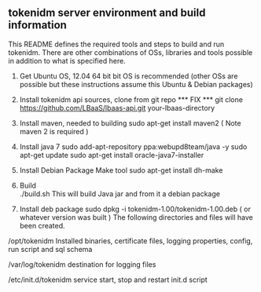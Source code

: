 tokenidm server environment and build information 
--------------------------------------------------
This README defines the required tools and steps to build and run tokenidm. There are other combinations of OSs, libraries and tools possible in addition to what is specified here.

1) Get Ubuntu OS, 12.04 64 bit bit OS is recommended
(other OSs are possible but these instructions assume this Ubuntu & Debian packages) 

2) Install tokenidm api sources, clone from git repo
*** FIX ***
git clone https://github.com/LBaaS/lbaas-api.git your-lbaas-directory 

3) Install maven, needed to building
sudo apt-get install maven2 ( Note maven 2 is required )

4) Install java 7
sudo add-apt-repository ppa:webupd8team/java -y
sudo apt-get update
sudo apt-get install oracle-java7-installer

5) Install Debian Package Make tool 
sudo apt-get install dh-make

6) Build  
./build.sh
This will build Java jar and from it a debian package

7) Install deb package
sudo dpkg -i tokenidm-1.00/tokenidm-1.00.deb ( or whatever version was built )
The following directories and files will have been created.

/opt/tokenidm Installed binaries, certificate files, logging properties, config, run script and sql schema

/var/log/tokenidm destination for logging files

/etc/init.d/tokenidm service start, stop and restart init.d script
